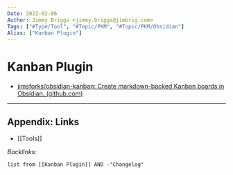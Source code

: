 ```yaml
---
Date: 2022-02-06
Author: Jimmy Briggs <jimmy.briggs@jimbrig.com>
Tags: ["#Type/Tool", "#Topic/PKM", "#Topic/PKM/Obsidian"]
Alias: ["Kanban Plugin"]
---
```


# Kanban Plugin

-   [jimsforks/obsidian-kanban: Create markdown-backed Kanban boards in Obsidian. (github.com)](https://github.com/jimsforks/obsidian-kanban)

***

## Appendix: Links

- [[Tools]]

*Backlinks:*

```dataview
list from [[Kanban Plugin]] AND -"Changelog"
```